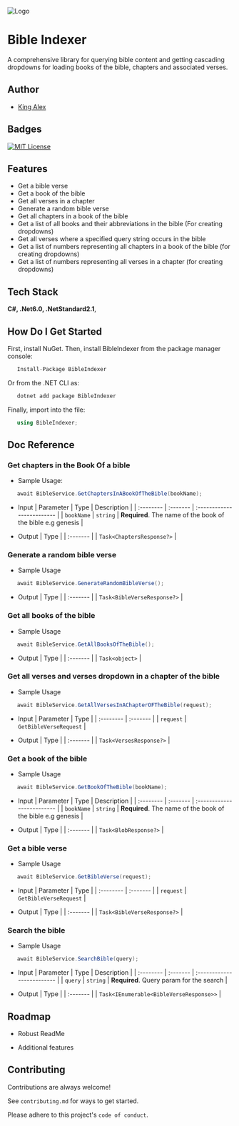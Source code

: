 
![Logo](https://dev-to-uploads.s3.amazonaws.com/uploads/articles/th5xamgrr6se0x5ro4g6.png)


# Bible Indexer

A comprehensive library for querying bible content and getting cascading dropdowns for loading books of the bible, chapters and associated verses.


## Author

- [King Alex](https://github.com/king-Alex-d-great)


## Badges

[![MIT License](https://img.shields.io/badge/License-MIT-green.svg)](https://choosealicense.com/licenses/mit/)




## Features
- Get a bible verse
- Get a book of the bible
- Get all verses in a chapter
- Generate a random bible verse
- Get all chapters in a book of the bible
- Get a list of all books and their abbreviations in the bible (For creating dropdowns)
- Get all verses where a specified query string occurs in the bible
- Get a list of numbers representing all chapters in a book of the bible (for creating dropdowns)
- Get a list of numbers representing all verses in a chapter (for creating dropdowns)

## Tech Stack

**C#, .Net6.0, .NetStandard2.1**, 



## How Do I Get Started

First, install NuGet. Then, install BibleIndexer from the package manager console:

```C#   
   Install-Package BibleIndexer
```

Or from the .NET CLI as:
```C#   
   dotnet add package BibleIndexer
```

Finally, import into the file:
```C#   
   using BibleIndexer;
```
## Doc Reference

### Get chapters in the Book Of a bible

- Sample Usage:

```C#
   await BibleService.GetChaptersInABookOfTheBible(bookName);   
```

- Input
| Parameter  | Type     | Description                         |
| :--------  | :------- | :-------------------------          |
| `bookName` | `string` | **Required**. The name of the book of the bible e.g genesis |

- Output
| Type     |
| :------- |
| `Task<ChaptersResponse?>` |


### Generate a random bible verse
- Sample Usage
```C#   
   await BibleService.GenerateRandomBibleVerse();
```
- Output
| Type     |
| :------- |
| `Task<BibleVerseResponse?>` |

### Get all books of the bible
- Sample Usage
```C#   
   await BibleService.GetAllBooksOfTheBible();
```
- Output
| Type     |
| :------- |
| `Task<object>` |

### Get all verses and verses dropdown in a chapter of the bible
- Sample Usage
```C#   
   await BibleService.GetAllVersesInAChapterOFTheBible(request);
```
- Input
| Parameter  | Type     | 
| :--------  | :------- | 
| `request` | `GetBibleVerseRequest` |  

- Output
| Type     |
| :------- |
| `Task<VersesResponse?>` |

### Get a book of the bible
- Sample Usage
```C#   
   await BibleService.GetBookOfTheBible(bookName);
```
- Input
| Parameter  | Type     | Description                         |
| :--------  | :------- | :-------------------------          |
| `bookName` | `string` | **Required**. The name of the book of the bible e.g genesis |

- Output
| Type     |
| :------- |
| `Task<BlobResponse?>` |

### Get a bible verse
- Sample Usage
```C#   
   await BibleService.GetBibleVerse(request);
```
- Input
| Parameter  | Type     | 
| :--------  | :------- |
| `request` | `GetBibleVerseRequest` | 

- Output
| Type     |
| :------- |
| `Task<BibleVerseResponse?>` |

### Search the bible
- Sample Usage
```C#   
   await BibleService.SearchBible(query);
```
- Input
| Parameter  | Type     | Description                         |
| :--------  | :------- | :-------------------------          |
| `query` | `string` | **Required**. Query param for the search |

- Output
| Type     |
| :------- |
| `Task<IEnumerable<BibleVerseResponse>>` |




## Roadmap


- Robust ReadMe

- Additional features



## Contributing

Contributions are always welcome!

See `contributing.md` for ways to get started.

Please adhere to this project's `code of conduct`.


